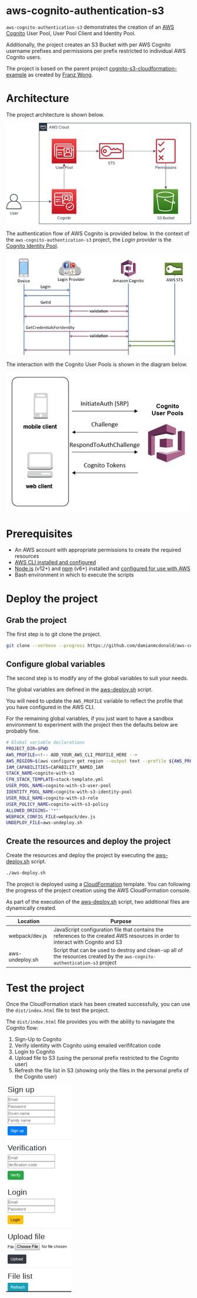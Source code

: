 # aws-cognito-authentication-s3

`aws-cognito-authentication-s3` demonstrates the creation of an [AWS Cognito](https://aws.amazon.com/cognito/) User Pool, User Pool Client and Identity Pool.

Additionally, the project creates an S3 Bucket with per AWS Cognito username prefixes and permissions per prefix restricted to individual AWS Cognito users.

The project is based on the parent project [cognito-s3-cloudformation-example](https://github.com/franzwong/cognito-s3-cloudformation-example) as created by [Franz Wong](https://github.com/franzwong).

# Architecture

The project architecture is shown below.

![Architecture diagram](assets/architecture-diagram.png)

The authentication flow of AWS Cognito is provided below. In the context of the `aws-cognito-authentication-s3` project, the *Login provider* is the [Cognito Identity Pool](https://docs.aws.amazon.com/cognito/latest/developerguide/cognito-user-identity-pools.html).

![AWS Cognito authentication flow](assets/amazon-cognito-ext-auth-enhanced-flow.png)

The interaction with the Cognito User Pools is shown in the diagram below.

![AWS Cognito User Pools](assets/cognito-user-pool-auth-flow-srp.png)

# Prerequisites

* An AWS account with appropriate permissions to create the required resources
* [AWS CLI installed and configured](https://docs.aws.amazon.com/cli/latest/userguide/install-cliv1.html)
* [Node.js](https://nodejs.org/en/) (v12+) and [npm](https://www.npmjs.com/) (v6+) installed and [configured for use with AWS](https://docs.aws.amazon.com/sdk-for-javascript/v2/developer-guide/getting-started-nodejs.html)
* Bash environment in which to execute the scripts

# Deploy the project

## Grab the project 

The first step is to git clone the project.

```bash
git clone --verbose --progress https://github.com/damianmcdonald/aws-cognito-authentication-s3 aws-cognito-authentication-s3
```

## Configure global variables

The second step is to modify any of the global variables to suit your needs.

The global variables are defined in the [aws-deploy.sh](aws-deploy.sh) script.

You will need to update the `AWS_PROFILE` variable to reflect the profile that you have configured in the AWS CLI.

For the remaining global variables, if you just want to have a sandbox environment to experiment with the project then the defaults below are probably fine.

```bash
# Global variable declarations
PROJECT_DIR=$PWD
AWS_PROFILE=<!-- ADD_YOUR_AWS_CLI_PROFILE_HERE -->
AWS_REGION=$(aws configure get region --output text --profile ${AWS_PROFILE})
IAM_CAPABILITIES=CAPABILITY_NAMED_IAM
STACK_NAME=cognito-with-s3
CFN_STACK_TEMPLATE=stack-template.yml
USER_POOL_NAME=cognito-with-s3-user-pool
IDENTITY_POOL_NAME=cognito-with-s3-identity-pool
USER_ROLE_NAME=cognito-with-s3-role
USER_POLICY_NAME=cognito-with-s3-policy
ALLOWED_ORIGINS='"*"'
WEBPACK_CONFIG_FILE=webpack/dev.js
UNDEPLOY_FILE=aws-undeploy.sh
```

## Create the resources and deploy the project

Create the resources and deploy the project by executing the [aws-deploy.sh](aws-deploy.sh) script.

```bash
./aws-deploy.sh
```

The project is deployed using a [CloudFormation](https://aws.amazon.com/cloudformation/) template. You can following the progress of the project creation using the AWS CloudFormation console.

As part of the execution of the [aws-deploy.sh](aws-deploy.sh) script, two additional files are dynamically created.

Location | Purpose
------------ | -------------
webpack/dev.js | JavaScript configuration file that contains the references to the created AWS resources in order to interact with Cognito and S3
aws-undeploy.sh | Script that can be used to destroy and clean-up all of the resources created by the `aws-cognito-authentication-s3` project

# Test the project

Once the CloudFormation stack has been created successfully, you can use the `dist/index.html` file to test the project.

The `dist/index.html` file provides you with the ability to naviagate the Cognito flow:

1. Sign-Up to Cognito
2. Verify identiity with Cognito using emailed verififcation code
3. Login to Cognito
4. Upload file to S3 (using the personal prefix restricted to the Cognito user)
5. Refresh the file list in S3 (showing only the files in the personal prefix of the Cognito user)

![Test application screenshot](assets/test-app-screenshot.png)